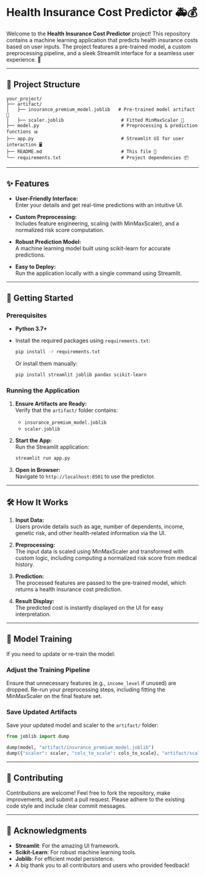 # Health Insurance Cost Predictor 🚑💰

Welcome to the **Health Insurance Cost Predictor** project! This repository contains a machine learning application that predicts health insurance costs based on user inputs. The project features a pre-trained model, a custom preprocessing pipeline, and a sleek Streamlit interface for a seamless user experience. 🎉

---

## 📂 Project Structure

```
your_project/
├── artifact/
│   ├── insurance_premium_model.joblib   # Pre-trained model artifact 🤖
│   ├── scaler.joblib                     # Fitted MinMaxScaler 🚀
├── model.py                              # Preprocessing & prediction functions 📊
├── app.py                                # Streamlit UI for user interaction 🖥️
├── README.md                             # This file 📖
└── requirements.txt                      # Project dependencies 📦
```

---

## ✨ Features

- **User-Friendly Interface:**  
  Enter your details and get real-time predictions with an intuitive UI.

- **Custom Preprocessing:**  
  Includes feature engineering, scaling (with MinMaxScaler), and a normalized risk score computation.

- **Robust Prediction Model:**  
  A machine learning model built using scikit-learn for accurate predictions.

- **Easy to Deploy:**  
  Run the application locally with a single command using Streamlit.

---

## 🚀 Getting Started

### Prerequisites

- **Python 3.7+**
- Install the required packages using `requirements.txt`:
  ```bash
  pip install -r requirements.txt
  ```
  
  Or install them manually:
  ```bash
  pip install streamlit joblib pandas scikit-learn
  ```

### Running the Application

1. **Ensure Artifacts are Ready:**  
   Verify that the `artifact/` folder contains:
   - `insurance_premium_model.joblib`
   - `scaler.joblib`

2. **Start the App:**  
   Run the Streamlit application:
   ```bash
   streamlit run app.py
   ```

3. **Open in Browser:**  
   Navigate to `http://localhost:8501` to use the predictor.

---

## 🛠️ How It Works

1. **Input Data:**  
   Users provide details such as age, number of dependents, income, genetic risk, and other health-related information via the UI.

2. **Preprocessing:**  
   The input data is scaled using MinMaxScaler and transformed with custom logic, including computing a normalized risk score from medical history.

3. **Prediction:**  
   The processed features are passed to the pre-trained model, which returns a health insurance cost prediction.

4. **Result Display:**  
   The predicted cost is instantly displayed on the UI for easy interpretation.

---

## 🔬 Model Training

If you need to update or re-train the model:

### Adjust the Training Pipeline
Ensure that unnecessary features (e.g., `income_level` if unused) are dropped. Re-run your preprocessing steps, including fitting the MinMaxScaler on the final feature set.

### Save Updated Artifacts
Save your updated model and scaler to the `artifact/` folder:

```python
from joblib import dump

dump(model, "artifact/insurance_premium_model.joblib")
dump({"scaler": scaler, "cols_to_scale": cols_to_scale}, "artifact/scaler.joblib")
```

---

## 🤝 Contributing
Contributions are welcome! Feel free to fork the repository, make improvements, and submit a pull request. Please adhere to the existing code style and include clear commit messages.

---

## 🙏 Acknowledgments

- **Streamlit**: For the amazing UI framework.
- **Scikit-Learn**: For robust machine learning tools.
- **Joblib**: For efficient model persistence.
- A big thank you to all contributors and users who provided feedback!
